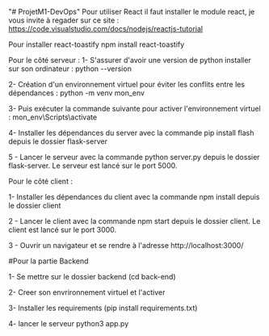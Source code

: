 "# ProjetM1-DevOps" 
Pour utiliser React il faut installer le module react, je vous invite à regader sur ce site : https://code.visualstudio.com/docs/nodejs/reactjs-tutorial

Pour installer react-toastify
npm install react-toastify

Pour le côté serveur : 
1- S'assurer d'avoir une version de python installer sur son ordinateur : python --version 

2- Création d'un environnement virtuel pour éviter les conflits entre les dépendances : python -m venv mon_env

3- Puis exécuter la commande suivante pour activer l'environnement virtuel : mon_env\Scripts\activate

4- Installer les dépendances du server avec la commande pip install flash depuis le dossier flask-server

5 - Lancer le serveur avec la commande python server.py depuis le dossier flask-server. Le serveur est lancé sur le port 5000.

Pour le côté client : 

1- Installer les dépendances du client avec la commande npm install depuis le dossier client

2 - Lancer le client avec la commande npm start depuis le dossier client. Le client est lancé sur le port 3000.

3 - Ouvrir un navigateur et se rendre à l'adresse http://localhost:3000/

#Pour la partie Backend

1- Se mettre sur le dossier backend (cd back-end)

2- Creer son envrironnement virtuel et l'activer 

3- Installer les requirements (pip install requirements.txt)

4- lancer le serveur python3 app.py 
